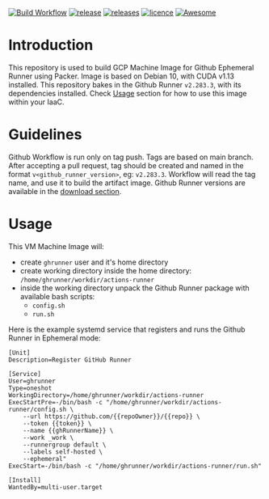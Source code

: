 [![Build Workflow](https://github.com/pavlovic-ivan/ephemeral-github-runner-image/actions/workflows/build.yaml/badge.svg?style=flat)](https://github.com/pavlovic-ivan/ephemeral-github-runner-image/actions)
[![release](https://badgen.net/github/release/pavlovic-ivan/ephemeral-github-runner-image?icon=github&color=cyan)](https://github.com/pavlovic-ivan/ephemeral-github-runner-image/releases/tag/v2.283.3)
[![releases](https://badgen.net/github/releases/pavlovic-ivan/ephemeral-github-runner-image?icon=github&color=orange)](https://github.com/pavlovic-ivan/ephemeral-github-runner-image/releases)
[![licence](https://badgen.net/github/license/pavlovic-ivan/ephemeral-github-runner-image?icon=github)](https://github.com/pavlovic-ivan/ephemeral-github-runner-image/blob/main/LICENSE.md)
[![Awesome](https://awesome.re/badge.svg)](https://awesome.re)

# Introduction

This repository is used to build GCP Machine Image for Github Ephemeral Runner using Packer. Image is based on Debian 10, with CUDA v1.13 installed. This repository bakes in the Github Runner `v2.283.3`, with its dependencies installed. Check [Usage](#usage) section for how to use this image within your IaaC.

# Guidelines

Github Workflow is run only on tag push. Tags are based on main branch. After accepting a pull request, tag should be created and named in the format `v<github_runner_version>`, eg: `v2.283.3`. Workflow will read the tag name, and use it to build the artifact image. Github Runner versions are available in the [download section](https://github.com/actions/runner/releases).

# Usage

This VM Machine Image will:
- create `ghrunner` user and it's home directory
- create working directory inside the home directory: `/home/ghrunner/workdir/actions-runner`
- inside the working directory unpack the Github Runner package with available bash scripts:
    - `config.sh`
    - `run.sh`

Here is the example systemd service that registers and runs the Github Runner in Ephemeral mode:
```
[Unit]
Description=Register GitHub Runner

[Service]
User=ghrunner
Type=oneshot
WorkingDirectory=/home/ghrunner/workdir/actions-runner
ExecStartPre=-/bin/bash -c "/home/ghrunner/workdir/actions-runner/config.sh \
    --url https://github.com/{{repoOwner}}/{{repo}} \
    --token {{token}} \
    --name {{ghRunnerName}} \
    --work _work \
    --runnergroup default \
    --labels self-hosted \
    --ephemeral"
ExecStart=-/bin/bash -c "/home/ghrunner/workdir/actions-runner/run.sh"

[Install]
WantedBy=multi-user.target
```